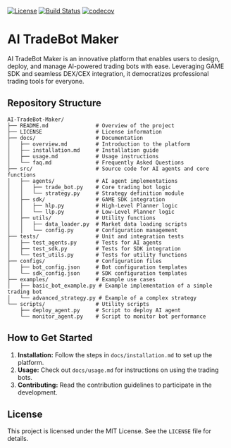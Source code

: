 [![License](https://img.shields.io/badge/License-MIT-blue.svg)](https://opensource.org/licenses/MIT)
[![Build Status](https://img.shields.io/badge/build-passing-brightgreen.svg)]()  [![codecov](https://codecov.io/gh/YOUR_GITHUB_USERNAME/AI-Algorithmic-Stablecoin-Protocol/branch/main/graph/badge.svg?token=YOUR_CODECOV_TOKEN)]()

# AI TradeBot Maker

AI TradeBot Maker is an innovative platform that enables users to design, deploy, and manage AI-powered trading bots with ease. Leveraging GAME SDK and seamless DEX/CEX integration, it democratizes professional trading tools for everyone.

## Repository Structure
```
AI-TradeBot-Maker/
├── README.md               # Overview of the project
├── LICENSE                 # License information
├── docs/                   # Documentation
│   ├── overview.md         # Introduction to the platform
│   ├── installation.md     # Installation guide
│   ├── usage.md            # Usage instructions
│   └── faq.md              # Frequently Asked Questions
├── src/                    # Source code for AI agents and core functions
│   ├── agents/             # AI agent implementations
│   │   ├── trade_bot.py    # Core trading bot logic
│   │   └── strategy.py     # Strategy definition module
│   ├── sdk/                # GAME SDK integration
│   │   ├── hlp.py          # High-Level Planner logic
│   │   └── llp.py          # Low-Level Planner logic
│   ├── utils/              # Utility functions
│   │   ├── data_loader.py  # Market data loading scripts
│   │   └── config.py       # Configuration management
├── tests/                  # Unit and integration tests
│   ├── test_agents.py      # Tests for AI agents
│   ├── test_sdk.py         # Tests for SDK integration
│   └── test_utils.py       # Tests for utility functions
├── configs/                # Configuration files
│   ├── bot_config.json     # Bot configuration templates
│   └── sdk_config.json     # SDK configuration templates
├── examples/               # Example use cases
│   ├── basic_bot_example.py # Example implementation of a simple trading bot
│   └── advanced_strategy.py # Example of a complex strategy
└── scripts/                # Utility scripts
    ├── deploy_agent.py     # Script to deploy AI agent
    └── monitor_agent.py    # Script to monitor bot performance
```

## How to Get Started
1. **Installation:** Follow the steps in `docs/installation.md` to set up the platform.
2. **Usage:** Check out `docs/usage.md` for instructions on using the trading bots.
3. **Contributing:** Read the contribution guidelines to participate in the development.

## License
This project is licensed under the MIT License. See the `LICENSE` file for details.
